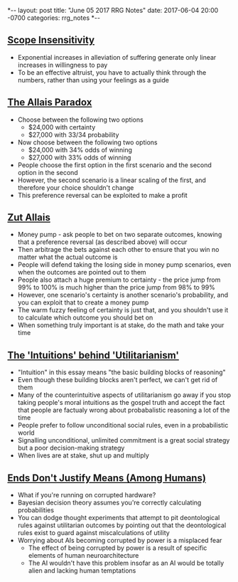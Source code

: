 *--
layout: post
title: "June 05 2017 RRG Notes"
date: 2017-06-04 20:00 -0700
categories: rrg_notes
*--

## [Scope Insensitivity](http://lesswrong.com/lw/hw/scope_insensitivity/)
* Exponential increases in alleviation of suffering generate only linear increases in willingness to pay
* To be an effective altruist, you have to actually think through the numbers, rather than using your feelings as a guide

## [The Allais Paradox](http://lesswrong.com/lw/my/the_allais_paradox/)
* Choose between the following two options
	- $24,000 with certainty
	- $27,000 with 33/34 probability
* Now choose between the following two options
	- $24,000 with 34% odds of winning
	- $27,000 with 33% odds of winning
* People choose the first option in the first scenario and the second option in the second
* However, the second scenario is a linear scaling of the first, and therefore your choice shouldn't change
* This preference reversal can be exploited to make a profit

## [Zut Allais](http://lesswrong.com/lw/mz/zut_allais/)
* Money pump - ask people to bet on two separate outcomes, knowing that a preference reversal (as described above) will occur
* Then arbitrage the bets against each other to ensure that you win no matter what the actual outcome is
* People will defend taking the losing side in money pump scenarios, even when the outcomes are pointed out to them
* People also attach a huge premium to certainty - the price jump from 99% to 100% is much higher than the price jump from 98% to 99%
* However, one scenario's certainty is another scenario's probability, and you can exploit that to create a money pump
* The warm fuzzy feeling of certainty is just that, and you shouldn't use it to calculate which outcome you should bet on
* When something truly important is at stake, do the math and take your time

## [The 'Intuitions' behind 'Utilitarianism'](http://lesswrong.com/lw/n9/the_intuitions_behind_utilitarianism/)
* "Intuition" in this essay means "the basic building blocks of reasoning"
* Even though these building blocks aren't perfect, we can't get rid of them
* Many of the counterintuitive aspects of utilitarianism go away if you stop taking people's moral intuitions as the gospel truth and accept the fact that people are factualy wrong about probabalistic reasoning a lot of the time
* People prefer to follow unconditional social rules, even in a probabilistic world
* Signalling unconditional, unlimited commitment is a great social strategy but a poor decision-making strategy
* When lives are at stake, shut up and multiply

## [Ends Don't Justify Means (Among Humans)](http://lesswrong.com/lw/uv/ends_dont_justify_means_among_humans/)
* What if you're running on corrupted hardware?
* Bayesian decision theory assumes you're correctly calculating probabilities
* You can dodge thought experiments that attempt to pit deontological rules against utilitarian outcomes by pointing out that the deontological rules exist to guard against miscalculations of utility
* Worrying about AIs becoming corrupted by power is a misplaced fear
	- The effect of being corrupted by power is a result of specific elements of human neuroarchitecture
	- The AI wouldn't have this problem insofar as an AI would be totally alien and lacking human temptations